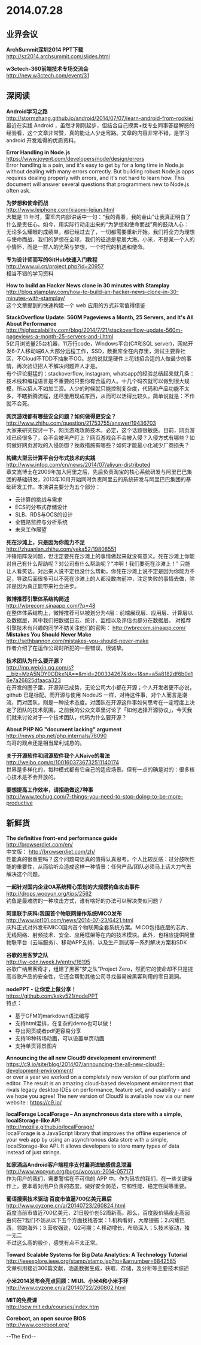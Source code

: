 2014.07.28
========

## 业界会议

**ArchSummit深圳2014 PPT下载**  
http://sz2014.archsummit.com/slides.html  

**w3ctech-360前端技术专场交流会**  
http://new.w3ctech.com/event/31  


## 深阅读  

**Android学习之路**  
http://stormzhang.github.io/android/2014/07/07/learn-android-from-rookie/  
最近在实践 Android ，虽然才刚刚起步，但结合自己摸索+找专业同事答疑解惑的经验看，这个文章非常赞，真的能让人少走弯路。文章的内容非常不错，是学习 android 开发难得的优质资料。

**Error Handling in Node.js**  
https://www.joyent.com/developers/node/design/errors  
Error handling is a pain, and it's easy to get by for a long time in Node.js without dealing with many errors correctly. But building robust Node.js apps requires dealing properly with errors, and it's not hard to learn how. This document will answer several questions that programmers new to Node.js often ask. 

**为梦想和使命而战**  
http://www.leiphone.com/xiaomi-leijun.html  
大概是 11 年时，雷军内内部讲话中一句：“我的青春，我的金山”让我真正明白了什么是责任心。如今，用实际行动走出来的“为梦想和使命而战”真的鼓动人心：
无论多么耀眼的成绩单，都已经过去了，一切都需要重新开始。我们将全力为理想与使命而战，我们的梦想在全球，我们的征途是星辰大海。小米，不是某一个人的小情怀，而是一群人的光荣与梦想，一个时代的机遇和使命。

**专为设计师而写的GitHub快速入门教程**  
http://www.ui.cn/project.php?id=20957  
相当不错的学习资料

**How to build an Hacker News clone in 30 minutes with Stamplay**  
http://blog.stamplay.com/how-to-build-an-hacker-news-clone-in-30-minutes-with-stamplay/  
这个文章提到的快速构建一个 web 应用的方式非常值得借鉴

**StackOverflow Update: 560M Pageviews a Month, 25 Servers, and It's All About Performance**  
http://highscalability.com/blog/2014/7/21/stackoverflow-update-560m-pageviews-a-month-25-servers-and-i.html  
5亿月浏览量25台机器，11万行code，Windows平台(C#和SQL server)，网站开发6-7人移动端6人大部分远程工作，SSD，数据库全在内存里，测试主要靠社区，不Cloud不TDD不抽象不OO。总的说就是硬件上花钱招合适的人做最少的事情，再次验证招人不解决问题开人才是。  
有个评论挺猛的：stackoverflow, instagram, whatsapp的经验总结起来就几条：技术栈和编程语言是不重要的只要你有合适的人。十几个码农就可以做到很大规模，所以招人不如加工资。人少的时候就只能控制复杂度，代码和产品功能不太多，不瞎折腾流程，还尽量用现成东西，从而可以活得比较久。简单说就是：不作就不会死。

**网页游戏都有哪些安全问题？如何做得更安全？**  
http://www.zhihu.com/question/21753755/answer/19436703  
大家来研究探讨一下，网页游戏攻防技术。必定，这个话题很敏感。目前，网页游戏已经很多了，会不会被黑产盯上？网页游戏会不会被入侵？入侵方式有哪些？如何做好网页游戏的入侵防御？挽救措施有哪些？如何才能最小化减少厂商损失？  

**构建大型云计算平台分布式技术的实践**  
http://www.infoq.com/cn/news/2014/07/aliyun-distributed  
章文嵩博士在2009年加入阿里之后，先后负责淘宝的核心系统研发与阿里巴巴集团的基础研发，2013年10月开始同时负责阿里云的系统研发与阿里巴巴集团的基础研发工作。本演讲主要分为五个部分：

- 云计算的挑战与需求
- ECS的分布式存储设计
- SLB、RDS与OCS的设计
- 全链路监控与分析系统
- 未来工作展望

**死在沙滩上，只是因为你能力不足**  
http://zhuanlan.zhihu.com/yeka52/19808551  
冲锋陷阵没问题，但注定要死在沙滩上的事情做起来就没有意义。死在沙滩上你能对自己有什么帮助呢？对公司有什么帮助呢？“冲啊！我们要死在沙滩上！” 只能让人看笑话。对后来人说不定也没什么帮助。你死在沙滩上说不定是因为你能力不足，导致后面很多可以不死在沙滩上的人都没敢向前冲，注定失败的事情去做，除非是因为真正能带来社会进步。  

**微博推荐引擎体系结构简述**  
http://wbrecom.sinaapp.com/?p=48  
在整体体系结构上，微博推荐可以被划分为4层：前端展现层、应用层、计算层以及数据层，其中我们把数据日志、统计、监控以及评估也都分在数据层。
对推荐引擎技术有兴趣的同学不妨关注他们的官网： http://wbrecom.sinaapp.com/  
**Mistakes You Should Never Make**  
http://sethbannon.com/mistakes-you-should-never-make  
作者介绍了在运作公司时所犯的一些错误，很诚挚。  

**技术团队为什么要开源？**  
http://mp.weixin.qq.com/s?__biz=MzA5NDY0ODkxNA==&mid=200334267&idx=1&sn=a5a8182df6b0e16e7a26825dfaaca323  
在开发的圈子里，开源渐已成势，无论公司大小都在开源；个人开发者更不必说，github 已是标配。而开源与使用 NodeJS 一样，对待这件事，对个人而言是潮流，而对团队，则是一种技术态度。对团队在开源这件事如何思考在一定程度上决定了团队的技术氛围。之前我的公众文章里讨论了「如何选择开源协议」，今天我们就来讨论对于一个技术团队，代码为什么要开源？

**About PHP NG "document lacking" argument**  
http://news.php.net/php.internals/76090  
鸟哥的观点还是相当犀利诚恳的。

**关于开源软件和闭源软件我个人Naive的看法**  
http://weibo.com/p/1001603736732511140174  
世界是多样化的，每种模式都有它自己的适应场景。但有一点的确是对的：很多核心技术是不会开放的。

**要想提高工作效率，请拒绝做这7种事**  
http://www.techug.com/7-things-you-need-to-stop-doing-to-be-more-productive  

## 新鲜货  

**The definitive front-end performance guide**  
http://browserdiet.com/en/  
中文版： http://browserdiet.com/zh/  
性能真的很重要吗？这个问题句话真的值得认真思考。个人比较反感：过分鼓吹性能的重要性，从而给听众造成这样一种情景：任何产品/团队必须马上话大力气去解决这个问题。

**一起针对国内企业OA系统精心策划的大规模钓鱼攻击事件**  
http://drops.wooyun.org/tips/2562  
钓鱼是最难防的一种攻击方式，谁有啥好的办法可以解决类似问题？

**阿里联手庆科:我国首个物联网操作系统MICO发布**  
http://www.iot101.com/news/2014-07-23/6421.html  
庆科正式对外发布MICO国内首个物联网全套系统方案。MICO包括底层的芯片、无线网络、射频技术、安全、应用框架等在内的技术模块。此外，也相应提供阿里物联平台（云端服务）、移动APP支持、以及生产测试等一系列解决方案和SDK

**谷歌的黑客梦之队**  
http://iw-cdn.iweek.ly/entry/16195  
谷歌广纳黑客奇才，组建了黑客“梦之队”Project Zero，然而它的使命却不只是提高谷歌产品的安全性，它还会帮助其他公司寻找最易被黑客利用的零日漏洞。  

**nodePPT - 让你爱上做分享！**  
https://github.com/ksky521/nodePPT  
特点：
- 基于GFM的markdown语法编写
- 支持html混排，在复杂的demo也可以做！
- 导出网页或者pdf更容易分享
- 支持18种转场动画，可以设置单页动画
- 支持单页背景图片

**Announcing the all new Cloud9 development environment!**  
https://c9.io/site/blog/2014/07/announcing-the-all-new-cloud9-development-environment/  
or over a year we worked on a completely new version of our platform and editor. The result is an amazing cloud-based development environment that rivals legacy desktop IDEs on performance, feature set, and usability - and we hope you agree! The new version of Cloud9 is available now via our new website : https://c9.io/

**localForage LocalForage – An asynchronous data store with a simple, localStorage-like API**  
http://mozilla.github.io/localForage/  
localForage is a JavaScript library that improves the offline experience of your web app by using an asynchronous data store with a simple, localStorage-like API. It allows developers to store many types of data instead of just strings.  

**如家酒店Android客户端程序支付漏洞进敏感信息泄漏**  
http://www.wooyun.org/bugs/wooyun-2014-057171  
作为用户的我们，需要警惕在不可信的 APP 中。作为码农的我们，在一些关键操作上，要本着对用户负责的态度，做好安全防范，它和性能、稳定性同等重要。

**葡语搜索技术驱动 百度市值逼700亿美元幕后**  
http://www.cyzone.cn/a/20140723/260824.html  
百度当前市值近700亿美元，21日股价创52周新高。那么，百度股价隔夜走高因由何在?我们不妨从以下五个方面找找答案：1.机构看好，大摩提振；2.闪耀巴西，领跑海外；3.营收强劲，Q2可期；4.移动增长，布局深入；5.技术驱动，独一无二  
不过这么高的股价，感觉有点不太正常。

**Toward Scalable Systems for Big Data Analytics: A Technology Tutorial**  
http://ieeexplore.ieee.org/stamp/stamp.jsp?tp=&arnumber=6842585  
文章引用接近300篇文献，涵盖数据生成，获取，存储，及分析等主要技术综述

**小米2014发布会亮点回顾：MIUI、小米4和小米手环**  
http://www.cyzone.cn/a/20140722/260802.html  

**MIT的免费课**  
http://ocw.mit.edu/courses/index.htm  

**Coreboot, an open source BIOS**  
http://www.coreboot.org/  

--The End--
